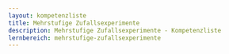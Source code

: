 ```yaml
---
layout: kompetenzliste
title: Mehrstufige Zufallsexperimente
description: Mehrstufige Zufallsexperimente - Kompetenzliste
lernbereich: mehrstufige-zufallsexperimente
---
```

